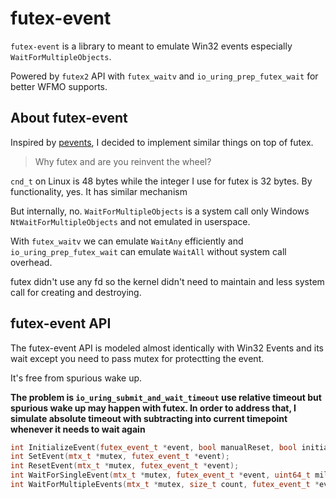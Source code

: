 # futex-event
`futex-event` is a library to meant to emulate Win32 events especially `WaitForMultipleObjects`.

Powered by `futex2` API with `futex_waitv` and `io_uring_prep_futex_wait` for better WFMO supports.

## About futex-event
Inspired by [pevents](https://github.com/neosmart/pevents), I decided to implement similar things on top of futex.
> Why futex and are you reinvent the wheel?

`cnd_t` on Linux is 48 bytes while the integer I use for futex is 32 bytes.
By functionality, yes. It has similar mechanism

But internally, no. `WaitForMultipleObjects` is a system call only Windows `NtWaitForMultipleObjects` and not emulated in userspace.

With `futex_waitv` we can emulate `WaitAny` efficiently and `io_uring_prep_futex_wait` can emulate `WaitAll` without system call overhead.

futex didn't use any fd so the kernel didn't need to maintain and less system call for creating and destroying.

## futex-event API
The futex-event API is modeled almost identically with Win32 Events and its wait except you need to pass mutex for protectting the event.

It's free from spurious wake up.

**The problem is `io_uring_submit_and_wait_timeout` use relative timeout but spurious wake up may happen with futex. In order to address that, I simulate absolute timeout with subtracting into current timepoint whenever it needs to wait again**

```cpp
int InitializeEvent(futex_event_t *event, bool manualReset, bool initialState);
int SetEvent(mtx_t *mutex, futex_event_t *event);
int ResetEvent(mtx_t *mutex, futex_event_t *event);
int WaitForSingleEvent(mtx_t *mutex, futex_event_t *event, uint64_t milliseconds);
int WaitForMultipleEvents(mtx_t *mutex, size_t count, futex_event_t *events, bool WaitAll, uint64_t milliseconds);
```
